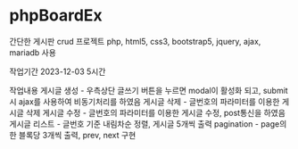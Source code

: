 # phpBoardEx

간단한 게시판 crud 프로젝트
php, html5, css3, bootstrap5, jquery, ajax, mariadb 사용

작업기간
2023-12-03 5시간

작업내용
게시글 생성 - 우측상단 글쓰기 버튼을 누르면 modal이 활성화 되고, submit시 ajax를 사용하여 비동기처리를 하였음
게시글 삭제 - 글번호의 파라미터를 이용한 게시글 삭제
게시글 수정 - 글번호의 파라미터를 이용한 게시글 수정, post통신을 하였음
게시글 리스트 - 글번호 기준 내림차순 정렬, 게시글 5개씩 출력
pagination - page의 한 블록당 3개씩 출력, prev, next 구현
